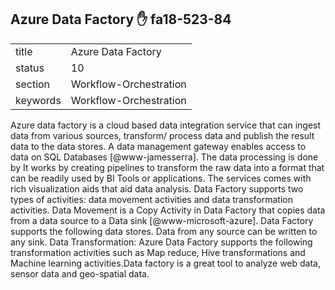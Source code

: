## Azure Data Factory :hand: fa18-523-84


|          |                        |
| -------- | ---------------------- |
| title    | Azure Data Factory     | 
| status   | 10                     |
| section  | Workflow-Orchestration |
| keywords | Workflow-Orchestration |


    
Azure data factory is a cloud based data integration service that can
ingest data from various sources, transform/ process data and publish
the result data to the data stores. A data management gateway enables
access to data on SQL Databases [@www-jamesserra]. The data
processing is done by It works by creating pipelines to transform the
raw data into a format that can be readily used by BI Tools or
applications. The services comes with rich visualization aids that aid
data analysis. Data Factory supports two types of activities: data
movement activities and data transformation activities. Data Movement
is a Copy Activity in Data Factory that copies data from a data source
to a Data sink [@www-microsoft-azure]. Data Factory supports the
following data stores. Data from any source can be written to any
sink.  Data Transformation: Azure Data Factory supports the following
transformation activities such as Map reduce, Hive transformations and
Machine learning activities.Data factory is a great tool to analyze
web data, sensor data and geo-spatial data.



